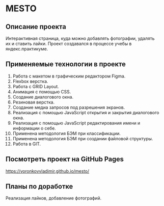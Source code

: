 # MESTO #
## Описание проекта ##
Интерактивная страница, куда можно добавлять фотографии, удалять их и ставить лайки. Проект создавался в процессе учебы в яндекс.практикуме.
## Применяемые технологии в проекте ##
1. Работа с макетом в графическим редактором Figma.
2. Flexbox верстка.
3. Работа с GRID Layout.
4. Анимация с помощью CSS.
5. Создание диалогового окна.
6. Резиновая верстка.
7. Создание медиа запросов под разрешения экранов.
8. Реализация с помощью JavaScript открытия и закрытия диалогового окна.
9. Реализация с помощью JavaScript редактирования имени и информации о себе.
10. Применена методология БЭМ при классификации.
11. Применена методология БЭМ при создании файловой структуры.
12. Работа в GIT.
## Посмотреть проект на GitHub Pages ##
https://voronkovvladimir.github.io/mesto/
## Планы по доработке ##
Реализация лайков, добавление фотографий.